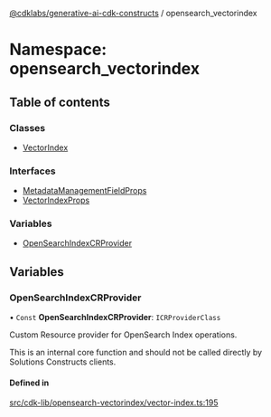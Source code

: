 [@cdklabs/generative-ai-cdk-constructs](../README.md) / opensearch\_vectorindex

# Namespace: opensearch\_vectorindex

## Table of contents

### Classes

- [VectorIndex](../classes/opensearch_vectorindex.VectorIndex.md)

### Interfaces

- [MetadataManagementFieldProps](../interfaces/opensearch_vectorindex.MetadataManagementFieldProps.md)
- [VectorIndexProps](../interfaces/opensearch_vectorindex.VectorIndexProps.md)

### Variables

- [OpenSearchIndexCRProvider](opensearch_vectorindex.md#opensearchindexcrprovider)

## Variables

### OpenSearchIndexCRProvider

• `Const` **OpenSearchIndexCRProvider**: `ICRProviderClass`

Custom Resource provider for OpenSearch Index operations.

 This is an internal core function and should not be called directly by Solutions Constructs clients.

#### Defined in

[src/cdk-lib/opensearch-vectorindex/vector-index.ts:195](https://github.com/jstrunk/generative-ai-cdk-constructs/blob/9d5b641/src/cdk-lib/opensearch-vectorindex/vector-index.ts#L195)
